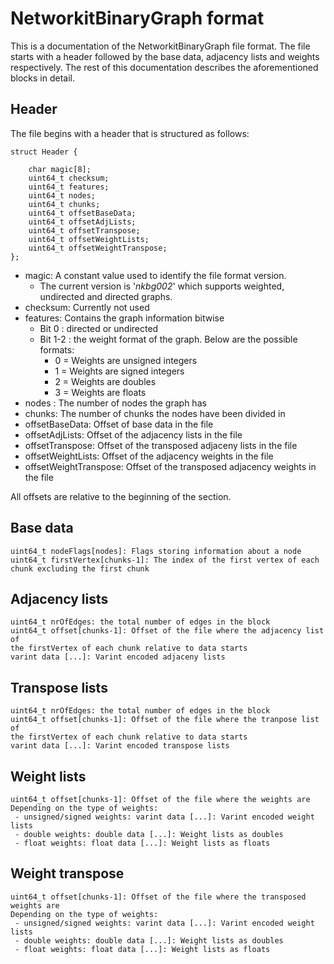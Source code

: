 NetworkitBinaryGraph format
==========================
This is a documentation of the NetworkitBinaryGraph file format. 
The file starts with a header followed by the base data, adjacency lists and weights respectively. 
The rest of this documentation describes the aforementioned blocks in detail.

Header
---------
The file begins with a header that is structured as follows:
```
struct Header {

    char magic[8];
    uint64_t checksum;
    uint64_t features; 
    uint64_t nodes;
    uint64_t chunks;
    uint64_t offsetBaseData;
    uint64_t offsetAdjLists;
    uint64_t offsetTranspose;
    uint64_t offsetWeightLists;
    uint64_t offsetWeightTranspose;
};
```
- magic: A constant value used to identify the file format version.
    - The current version is '*nkbg002*' which supports weighted, undirected and directed graphs.
- checksum: Currently not used
- features: Contains the graph information bitwise
    - Bit 0 : directed or undirected
    - Bit 1-2 : the weight format of the graph. Below are the possible formats:
        - 0 = Weights are unsigned integers
        - 1 = Weights are signed integers
        - 2 = Weights are doubles
        - 3 = Weights are floats
- nodes : The number of nodes the graph has
- chunks: The number of chunks the nodes have been divided in
- offsetBaseData: Offset of base data in the file 
- offsetAdjLists: Offset of the adjacency lists in the file
- offsetTranspose: Offset of the transposed adjaceny lists in the file
- offsetWeightLists: Offset of the adjacency weights in the file
- offsetWeightTranspose: Offset of the transposed adjacency weights in the file

All offsets are relative to the beginning of the section.

Base data
------------
```
uint64_t nodeFlags[nodes]: Flags storing information about a node
uint64_t firstVertex[chunks-1]: The index of the first vertex of each chunk excluding the first chunk
```
Adjacency lists
-----------------
```
uint64_t nrOfEdges: the total number of edges in the block
uint64_t offset[chunks-1]: Offset of the file where the adjacency list of 
the firstVertex of each chunk relative to data starts
varint data [...]: Varint encoded adjaceny lists  
```
Transpose lists
-----------------
```
uint64_t nrOfEdges: the total number of edges in the block
uint64_t offset[chunks-1]: Offset of the file where the tranpose list of 
the firstVertex of each chunk relative to data starts
varint data [...]: Varint encoded transpose lists  

```
Weight lists
--------------------
```
uint64_t offset[chunks-1]: Offset of the file where the weights are
Depending on the type of weights:
 - unsigned/signed weights: varint data [...]: Varint encoded weight lists
 - double weights: double data [...]: Weight lists as doubles
 - float weights: float data [...]: Weight lists as floats
```
Weight transpose
--------------------
```
uint64_t offset[chunks-1]: Offset of the file where the transposed weights are
Depending on the type of weights:
 - unsigned/signed weights: varint data [...]: Varint encoded weight lists
 - double weights: double data [...]: Weight lists as doubles
 - float weights: float data [...]: Weight lists as floats
```
